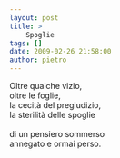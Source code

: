 ```yaml
---
layout: post
title: >
    Spoglie
tags: []
date: 2009-02-26 21:58:00
author: pietro
---
```

Oltre qualche vizio,<br/>oltre le foglie,<br/>la cecità del pregiudizio,<br/>la sterilità delle spoglie<br/><br/>di un pensiero sommerso<br/>annegato e ormai perso.
